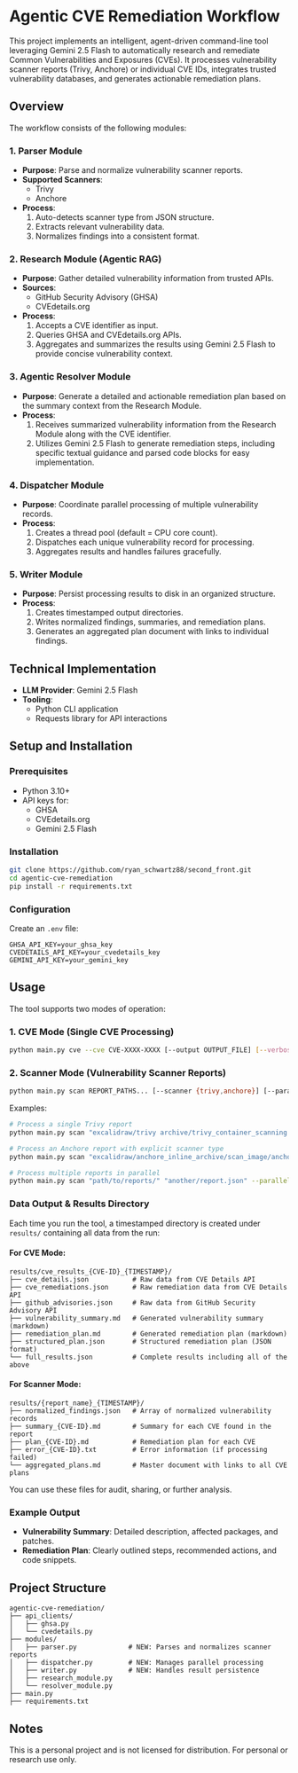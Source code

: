# Agentic CVE Remediation Workflow

This project implements an intelligent, agent-driven command-line tool leveraging Gemini 2.5 Flash to automatically research and remediate Common Vulnerabilities and Exposures (CVEs). It processes vulnerability scanner reports (Trivy, Anchore) or individual CVE IDs, integrates trusted vulnerability databases, and generates actionable remediation plans.

## Overview

The workflow consists of the following modules:

### 1. Parser Module
- **Purpose**: Parse and normalize vulnerability scanner reports.
- **Supported Scanners**:
  - Trivy
  - Anchore
- **Process**:
  1. Auto-detects scanner type from JSON structure.
  2. Extracts relevant vulnerability data.
  3. Normalizes findings into a consistent format.

### 2. Research Module (Agentic RAG)
- **Purpose**: Gather detailed vulnerability information from trusted APIs.
- **Sources**:
  - GitHub Security Advisory (GHSA)
  - CVEdetails.org
- **Process**:
  1. Accepts a CVE identifier as input.
  2. Queries GHSA and CVEdetails.org APIs.
  3. Aggregates and summarizes the results using Gemini 2.5 Flash to provide concise vulnerability context.

### 3. Agentic Resolver Module
- **Purpose**: Generate a detailed and actionable remediation plan based on the summary context from the Research Module.
- **Process**:
  1. Receives summarized vulnerability information from the Research Module along with the CVE identifier.
  2. Utilizes Gemini 2.5 Flash to generate remediation steps, including specific textual guidance and parsed code blocks for easy implementation.

### 4. Dispatcher Module
- **Purpose**: Coordinate parallel processing of multiple vulnerability records.
- **Process**:
  1. Creates a thread pool (default = CPU core count).
  2. Dispatches each unique vulnerability record for processing.
  3. Aggregates results and handles failures gracefully.

### 5. Writer Module
- **Purpose**: Persist processing results to disk in an organized structure.
- **Process**:
  1. Creates timestamped output directories.
  2. Writes normalized findings, summaries, and remediation plans.
  3. Generates an aggregated plan document with links to individual findings.

## Technical Implementation
- **LLM Provider**: Gemini 2.5 Flash
- **Tooling**:
  - Python CLI application
  - Requests library for API interactions

## Setup and Installation

### Prerequisites
- Python 3.10+
- API keys for:
  - GHSA
  - CVEdetails.org
  - Gemini 2.5 Flash

### Installation
```bash
git clone https://github.com/ryan_schwartz88/second_front.git
cd agentic-cve-remediation
pip install -r requirements.txt
```

### Configuration
Create an `.env` file:
```env
GHSA_API_KEY=your_ghsa_key
CVEDETAILS_API_KEY=your_cvedetails_key
GEMINI_API_KEY=your_gemini_key
```

## Usage

The tool supports two modes of operation:

### 1. CVE Mode (Single CVE Processing)
```bash
python main.py cve --cve CVE-XXXX-XXXX [--output OUTPUT_FILE] [--verbose] [--research-only]
```

### 2. Scanner Mode (Vulnerability Scanner Reports)
```bash
python main.py scan REPORT_PATHS... [--scanner {trivy,anchore}] [--parallel THREADS] [--verbose]
```

Examples:
```bash
# Process a single Trivy report
python main.py scan "excalidraw/trivy archive/trivy_container_scanning.json"

# Process an Anchore report with explicit scanner type
python main.py scan "excalidraw/anchore_inline_archive/scan_image/anchore/anchore_security.json" --scanner anchore

# Process multiple reports in parallel
python main.py scan "path/to/reports/" "another/report.json" --parallel 4
```

### Data Output & Results Directory
Each time you run the tool, a timestamped directory is created under `results/` containing all data from the run:

#### For CVE Mode:
```
results/cve_results_{CVE-ID}_{TIMESTAMP}/
├── cve_details.json           # Raw data from CVE Details API
├── cve_remediations.json      # Raw remediation data from CVE Details API
├── github_advisories.json     # Raw data from GitHub Security Advisory API
├── vulnerability_summary.md   # Generated vulnerability summary (markdown)
├── remediation_plan.md        # Generated remediation plan (markdown)
├── structured_plan.json       # Structured remediation plan (JSON format)
└── full_results.json          # Complete results including all of the above
```

#### For Scanner Mode:
```
results/{report_name}_{TIMESTAMP}/
├── normalized_findings.json   # Array of normalized vulnerability records
├── summary_{CVE-ID}.md        # Summary for each CVE found in the report
├── plan_{CVE-ID}.md           # Remediation plan for each CVE
├── error_{CVE-ID}.txt         # Error information (if processing failed)
└── aggregated_plans.md        # Master document with links to all CVE plans
```

You can use these files for audit, sharing, or further analysis.

### Example Output
- **Vulnerability Summary**: Detailed description, affected packages, and patches.
- **Remediation Plan**: Clearly outlined steps, recommended actions, and code snippets.

## Project Structure
```
agentic-cve-remediation/
├── api_clients/
│   ├── ghsa.py
│   └── cvedetails.py
├── modules/
│   ├── parser.py             # NEW: Parses and normalizes scanner reports
│   ├── dispatcher.py         # NEW: Manages parallel processing
│   ├── writer.py             # NEW: Handles result persistence
│   ├── research_module.py
│   └── resolver_module.py
├── main.py
├── requirements.txt
```

## Notes
This is a personal project and is not licensed for distribution. For personal or research use only.


